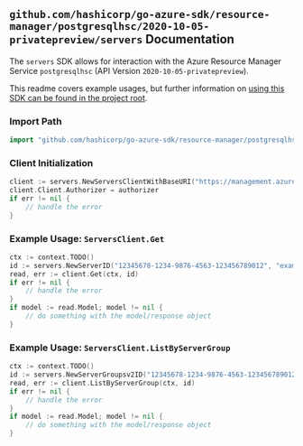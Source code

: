 
## `github.com/hashicorp/go-azure-sdk/resource-manager/postgresqlhsc/2020-10-05-privatepreview/servers` Documentation

The `servers` SDK allows for interaction with the Azure Resource Manager Service `postgresqlhsc` (API Version `2020-10-05-privatepreview`).

This readme covers example usages, but further information on [using this SDK can be found in the project root](https://github.com/hashicorp/go-azure-sdk/tree/main/docs).

### Import Path

```go
import "github.com/hashicorp/go-azure-sdk/resource-manager/postgresqlhsc/2020-10-05-privatepreview/servers"
```


### Client Initialization

```go
client := servers.NewServersClientWithBaseURI("https://management.azure.com")
client.Client.Authorizer = authorizer
if err != nil {
	// handle the error
}
```


### Example Usage: `ServersClient.Get`

```go
ctx := context.TODO()
id := servers.NewServerID("12345678-1234-9876-4563-123456789012", "example-resource-group", "serverGroupValue", "serverValue")
read, err := client.Get(ctx, id)
if err != nil {
	// handle the error
}
if model := read.Model; model != nil {
	// do something with the model/response object
}
```


### Example Usage: `ServersClient.ListByServerGroup`

```go
ctx := context.TODO()
id := servers.NewServerGroupsv2ID("12345678-1234-9876-4563-123456789012", "example-resource-group", "serverGroupValue")
read, err := client.ListByServerGroup(ctx, id)
if err != nil {
	// handle the error
}
if model := read.Model; model != nil {
	// do something with the model/response object
}
```
